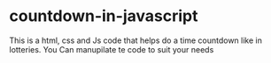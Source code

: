 # countdown-in-javascript
This is a html, css and Js code that helps do a time countdown like in lotteries.
You Can manupilate te code to suit your needs

